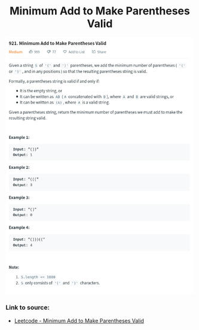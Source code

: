 <h1 align="center">Minimum Add to Make Parentheses Valid</h1>

![alt text](https://raw.githubusercontent.com/matthew01lokiet/Github-repos-images/main/Algs/Stack/pm09t7SN_o.png)

### Link to source: 
- <a href="https://leetcode.com/problems/minimum-add-to-make-parentheses-valid/">Leetcode - Minimum Add to Make Parentheses Valid</a>
